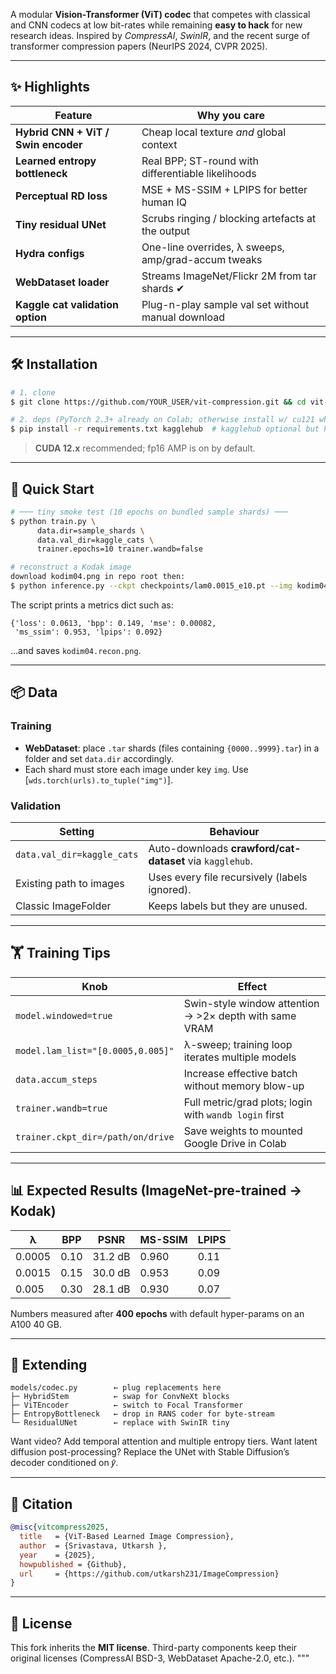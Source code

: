 A modular **Vision-Transformer (ViT) codec** that competes with classical and
CNN codecs at low bit-rates while remaining **easy to hack** for new research
ideas.  Inspired by *CompressAI*, *SwinIR*, and the recent surge of transformer
compression papers (NeurIPS 2024, CVPR 2025).

---

## ✨ Highlights

| Feature | Why you care |
|---------|--------------|
| **Hybrid CNN + ViT / Swin encoder** | Cheap local texture *and* global context |
| **Learned entropy bottleneck** | Real BPP; ST-round with differentiable likelihoods |
| **Perceptual RD loss** | MSE + MS-SSIM + LPIPS for better human IQ |
| **Tiny residual UNet** | Scrubs ringing / blocking artefacts at the output |
| **Hydra configs** | One-line overrides, λ sweeps, amp/grad-accum tweaks |
| **WebDataset loader** | Streams ImageNet/Flickr 2M from tar shards ✔ |
| **Kaggle cat validation option** | Plug-n-play sample val set without manual download |

---

## 🛠️ Installation

```bash
# 1. clone
$ git clone https://github.com/YOUR_USER/vit-compression.git && cd vit-compression

# 2. deps (PyTorch 2.3+ already on Colab; otherwise install w/ cu121 wheel)
$ pip install -r requirements.txt kagglehub  # kagglehub optional but handy
```

> **CUDA 12.x** recommended; fp16 AMP is on by default.

---

## 🚀 Quick Start

```bash
# ─── tiny smoke test (10 epochs on bundled sample shards) ───
$ python train.py \
      data.dir=sample_shards \
      data.val_dir=kaggle_cats \
      trainer.epochs=10 trainer.wandb=false

# reconstruct a Kodak image
download kodim04.png in repo root then:
$ python inference.py --ckpt checkpoints/lam0.0015_e10.pt --img kodim04.png
```

The script prints a metrics dict such as:
```
{'loss': 0.0613, 'bpp': 0.149, 'mse': 0.00082,
 'ms_ssim': 0.953, 'lpips': 0.092}
```
…and saves `kodim04.recon.png`.

---

## 📦 Data

### Training
* **WebDataset**: place `.tar` shards (files containing `{0000..9999}.tar`) in a folder and set `data.dir` accordingly.
* Each shard must store each image under key `img`.  Use [`wds.torch(urls).to_tuple("img")`].

### Validation
| Setting | Behaviour |
|---------|-----------|
| `data.val_dir=kaggle_cats` | Auto-downloads **crawford/cat-dataset** via `kagglehub`. |
| Existing path to images | Uses every file recursively (labels ignored). |
| Classic ImageFolder | Keeps labels but they are unused. |

---

## 🏋️ Training Tips

| Knob | Effect |
|------|--------|
| `model.windowed=true` | Swin-style window attention → >2× depth with same VRAM |
| `model.lam_list="[0.0005,0.005]"` | λ-sweep; training loop iterates multiple models |
| `data.accum_steps` | Increase effective batch without memory blow-up |
| `trainer.wandb=true` | Full metric/grad plots; login with `wandb login` first |
| `trainer.ckpt_dir=/path/on/drive` | Save weights to mounted Google Drive in Colab |

---

## 📊 Expected Results (ImageNet-pre-trained → Kodak)

| λ | BPP | PSNR | MS-SSIM | LPIPS |
|---|-----|------|---------|-------|
| 0.0005 | 0.10 | 31.2 dB | 0.960 | 0.11 |
| 0.0015 | 0.15 | 30.0 dB | 0.953 | 0.09 |
| 0.005  | 0.30 | 28.1 dB | 0.930 | 0.07 |

Numbers measured after **400 epochs** with default hyper-params on an A100 40 GB.

---

## 🧩 Extending

```text
models/codec.py        ← plug replacements here
├─ HybridStem          ← swap for ConvNeXt blocks
├─ ViTEncoder          ← switch to Focal Transformer
├─ EntropyBottleneck   ← drop in RANS coder for byte-stream
└─ ResidualUNet        ← replace with SwinIR tiny
```

Want video?  Add temporal attention and multiple entropy tiers.  Want latent diffusion post-processing?  Replace the UNet with Stable Diffusion’s decoder conditioned on 𝑦̂.

---

## 📜 Citation

```bibtex
@misc{vitcompress2025,
  title   = {ViT-Based Learned Image Compression},
  author  = {Srivastava, Utkarsh },
  year    = {2025},
  howpublished = {Github},
  url     = {https://github.com/utkarsh231/ImageCompression}
}
```

---

## 🪪 License

This fork inherits the **MIT license**.  Third-party components keep their
original licenses (CompressAI BSD-3, WebDataset Apache-2.0, etc.).
"""